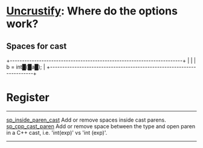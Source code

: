 [Uncrustify](https://github.com/uncrustify/uncrustify): Where do the options work?
==================================================================================

Spaces for cast
---------------

+-----------------------------------------------------------------------+
|                                                                       |
|        b = int█(█a█);                                                 |
+-----------------------------------------------------------------------+

Register
========

  -------------------------------------------------- --------------------------------------------------------------------------------------------------------
  [sp\_inside\_paren\_cast](#sp_inside_paren_cast)   Add or remove spaces inside cast parens.
  [sp\_cpp\_cast\_paren](#sp_cpp_cast_paren)         Add or remove space between the type and open paren in a C++ cast, i.e. \'int(exp)\' vs \'int (exp)\'.
  -------------------------------------------------- --------------------------------------------------------------------------------------------------------
